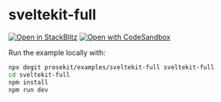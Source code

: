 # sveltekit-full

[![Open in StackBlitz](https://developer.stackblitz.com/img/open_in_stackblitz.svg)](https://stackblitz.com/github/prosekit/examples/tree/master/sveltekit-full)
[![Open with CodeSandbox](https://assets.codesandbox.io/github/button-edit-lime.svg)](https://codesandbox.io/p/sandbox/github/prosekit/examples/tree/master/sveltekit-full)

Run the example locally with:

```bash
npx degit prosekit/examples/sveltekit-full sveltekit-full
cd sveltekit-full
npm install
npm run dev
```

